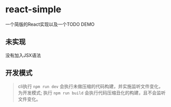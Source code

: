 # react-simple
一个简版的React实现以及一个TODO DEMO

## 未实现
没有加入JSX语法

## 开发模式
> cli执行 `npm run dev` 会执行未做压缩的代码构建，并实施监听文件变化，为开发模式;
> 执行 `npm run build` 会执行代码压缩丑化的构建，且不会监听文件变化。
